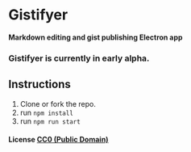 # Gistifyer

**Markdown editing and gist publishing Electron app**

### Gistifyer is currently in early alpha.

## Instructions

1. Clone or fork the repo.
2. run `npm install`
3. run `npm run start`


#### License [CC0 (Public Domain)](LICENSE.md)

